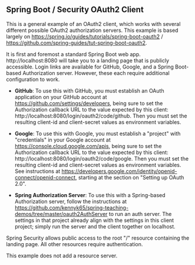 ## Spring Boot / Security OAuth2 Client ##

This is a general example of an OAuth2 client, which works with several different possible OAuth2 authorization servers. This example is based largely on https://spring.io/guides/tutorials/spring-boot-oauth2 / https://github.com/spring-guides/tut-spring-boot-oauth2.


It is first and foremost a standard Spring Boot web app. http://localhost:8080 will take you to a landing page that is publicly accessible. Login links are available for GitHub, Google, and a Spring Boot-based Authorization server.  However, these each require additional configuration to work.

* **GitHub**:  To use this with GitHub, you must establish an OAuth application on your GitHub account at https://github.com/settings/developers, being sure to set the Authorization callback URL to the value expected by this client: http://localhost:8080/login/oauth2/code/github.  Then you must set the resulting client-id and client-secret values as environment variables.   

* **Google**:  To use this with Google, you must establish a "project" with "credentials" in your Google account at https://console.cloud.google.com/apis, being sure to set the Authorization callback URL to the value expected by this client:  http://localhost:8080/login/oauth2/code/google.  Then you must set the resulting client-id and client-secret values as environment variables.  See instructions at https://developers.google.com/identity/openid-connect/openid-connect, starting at the section on "Setting up OAuth 2.0".

* **Spring Authorization Server**: To use this with a Spring-based Authorization server, follow the instructions at https://github.com/kennyk65/spring-teaching-demos/tree/master/oauth2AuthServer to run an auth server.  The settings in that project already align with the settings in this client project; simply run the server and the client together on localhost.

Spring Security allows public access to the root "/" resource containing the landing page.  All other resources require authentication.

This example does not add a resource server.